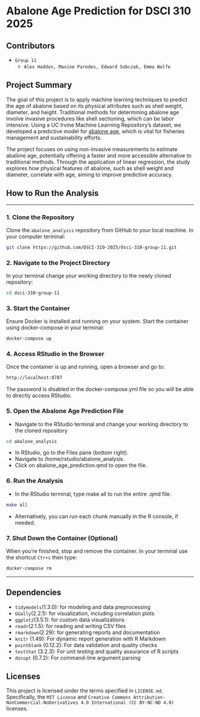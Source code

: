 # Abalone Age Prediction for DSCI 310 2025

## Contributors
- `Group 11`
  - `Alex Haddon, Maxine Paredes, Edward Sobczak, Emma Wolfe`

## Project Summary
The goal of this project is to apply machine learning techniques to predict the age of abalone based on its physical attributes such as shell weight, diameter, and height. Traditional methods for determining abalone age involve invasive procedures like shell sectioning, which can be labor intensive. Using a UC Irvine Machine Learning Repository’s dataset, we developed a predictive model for [abalone age](https://archive.ics.uci.edu/dataset/1/abalone), which is vital for fisheries management and sustainability efforts.

The project focuses on using non-invasive measurements to estimate abalone age, potentially offering a faster and more accessible alternative to traditional methods. Through the application of linear regression, the study explores how physical features of abalone, such as shell weight and diameter, correlate with age, aiming to improve predictive accuracy.

## How to Run the Analysis
---
### 1. Clone the Repository
Clone the `abalone_analysis` repository from GitHub to your local machine. In your computer terminal: 
```sh
git clone https://github.com/DSCI-310-2025/dsci-310-group-11.git
```

### 2. Navigate to the Project Directory
In your terminal change your working directory to the newly cloned repository:
```sh
cd dsci-310-group-11
```

### 3. Start the Container
Ensure Docker is installed and running on your system. Start the container using docker-compose in your terminal:
```sh
docker-compose up
```

### 4. Access RStudio in the Browser
Once the container is up and running, open a browser and go to:
```sh
http://localhost:8787
```
The password is disabled in the docker-compose.yml file so you will be able to directly access RStudio. 


### 5. Open the Abalone Age Prediction File
- Navigate to the RStudio terminal and change your working directory to the cloned repository 
```sh
cd abalone_analysis
```
- In RStudio, go to the Files pane (bottom right).
- Navigate to /home/rstudio/abalone_analysis.
- Click on abalone_age_prediction.qmd to open the file.

### 6. Run the Analysis
- In the RStudio terminal, type make all to run the entire .qmd file.
```sh
make all
```
- Alternatively, you can run each chunk manually in the R console, if needed.
  
### 7. Shut Down the Container (Optional)
When you’re finished, stop and remove the container. In your terminal use the shortcut `Ctr+c` then type:
```sh
docker-compose rm
```
---

## Dependencies
- `tidymodels`(1.3.0): for modeling and data preprocessing 
- `GGally`(2.2.1): for visualization, including correlation plots
- `ggplot2`(3.5.1): for custom data visualizations
- `readr`(2.1.5): for reading and writing CSV files
- `rmarkdown`(2.29): for generating reports and documentation
- `knitr` (1.49): For dynamic report generation with R Markdown
- `pointblank` (0.12.2): For data validation and quality checks
- `testthat` (3.2.3): For unit testing and quality assurance of R scripts
- `docopt` (0.7.2): For command-line argument parsing


## Licenses
This project is licensed under the terms specified in `LICENSE.md`. Specifically, the `MIT License` and `Creative Commons Attribution-NonCommercial-NoDerivatives 4.0 International (CC BY-NC-ND 4.0)` licenses. 
